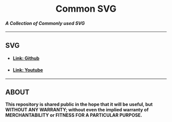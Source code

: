 <h1 align=center>Common SVG</h1>

#### _A Collection of Commonly used SVG_

---
## SVG

+ ####  [Link: Github](https://github.com/myeeko/SVG/blob/main/github.svg)
+ ####  [Link: Youtube](https://github.com/myeeko/Templates/blob/main/HTML_headtags)

---

## ABOUT

__This repository is shared public in the hope that it will be useful, but WITHOUT ANY WARRANTY; without even the implied warranty of MERCHANTABILITY or FITNESS FOR A PARTICULAR PURPOSE.__

